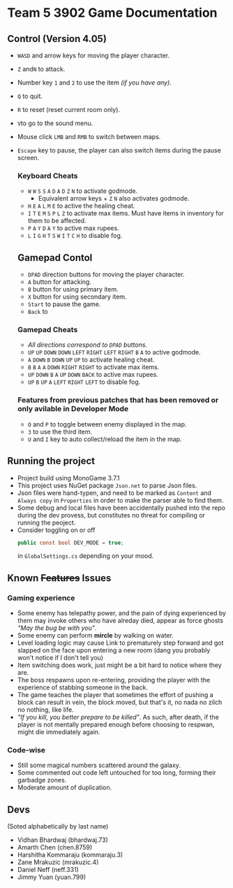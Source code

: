 # Team 5 3902 Game Documentation 

## Control (Version 4.05)

* `WASD` and arrow keys for moving the player character.
* `Z` and`N` to attack.
* Number key `1` and `2` to use the item _(if you have any)_.
* `Q` to quit.
* `R` to reset (reset current room only).
* `V`to go to the sound menu.
* Mouse click `LMB` and `RMB` to switch between maps.
* `Escape` key to pause, the player can also switch items during the pause screen.

  ### Keyboard Cheats
  * `W` `W` `S` `S` `A` `D` `A` `D` `Z` `N` to activate godmode.
    * Equivalent arrow keys + `Z` `N` also activates godmode.
  * `H` `E` `A` `L` `M` `E` to active the healing cheat.
  * `I` `T` `E` `M` `S` `P` `L` `Z` to activate max items. Must have items in inventory for them to be affected.
  * `P` `A` `Y` `D` `A` `Y` to active max rupees.
  * `L` `I` `G` `H` `T` `S` `W` `I` `T` `C` `H` to disable fog. 
  
  ## Gamepad Contol 
  * `DPAD` direction buttons for moving the player character.
  * `A` button for attacking.
  * `B` button for using primary item.
  * `X` button for using secondary item.
  * `Start` to pause the game.
  * `Back` to

  ### Gamepad Cheats
  * *All directions correspond to `DPAD` buttons.*
  * `UP` `UP` `DOWN` `DOWN` `LEFT` `RIGHT` `LEFT` `RIGHT` `B` `A` to active godmode.
  * `A` `DOWN` `B` `DOWN` `UP` `UP` to activate healing cheat.
  * `B` `B` `A` `A` `DOWN` `RIGHT` `RIGHT` to activate max items.
  * `UP` `DOWN` `B` `A` `UP` `DOWN` `BACK` to active max rupees.
  * `UP` `B` `UP` `A` `LEFT` `RIGHT` `LEFT` to disable fog. 

  ### Features from previous patches that has been removed or only avilable in Developer Mode 
  * `O` and `P` to toggle between enemy displayed in the map.
  * `3` to use the third item.
  * `U` and `I` key to auto collect/reload the item in the map.
  
## Running the project
* Project build using MonoGame 3.7.1 
* This project uses NuGet package `Json.net` to parse Json files. 
* Json files were hand-typen, and need to be marked as `Content` and `Always copy` in `Properties` in order to make the parser able to find them. 
* Some debug and local files have been accidentally pushed into the repo during the dev provess, but constitutes no threat for compiling or running the peoject. 
* Consider toggling on or off 
  ```cs
  public const bool DEV_MODE = true;
  ``` 
  in `GlobalSettings.cs` depending on your mood. 

## Known ~~Features~~ Issues 

  ### Gaming experience 

  * Some enemy has telepathy power, and the pain of dying experienced by them may invoke others who have alreday died, appear as force ghosts _"May the bug be with you"_. 
  * Some enemy can perform **mircle** by walking on water. 
  * Level loading logic may cause Link to prematurely step forward and got slapped on the face upon entering a new room (dang you probably won't notice if I don't tell you)
  * Item switching does work, just might be a bit hard to notice where they are. 
  * The boss respawns upon re-entering, providing the player with the experience of stabbing someone in the back.
  * The game teaches the player that sometimes the effort of pushing a block can result in vein, the block moved, but that's it, no nada no zilch no nothing, like life. 
  * _"If you kill, you better prepare to be killed"_. As such, after death, if the player is not mentally prepared enough before choosing to respwan, might die immediately again. 

  ### Code-wise 
  
  * Still some magical numbers scattered around the galaxy. 
  * Some commented out code left untouched for too long, forming their garbadge zones. 
  * Moderate amount of duplication. 

## Devs 

(Soted alphabetically by last name)
* Vidhan Bhardwaj (bhardwaj.73)
* Amarth Chen (chen.8759)
* Harshitha Kommaraju (kommaraju.3)
* Zane Mrakuzic (mrakuzic.4)
* Daniel Neff (neff.331)
* Jimmy Yuan (yuan.799)
